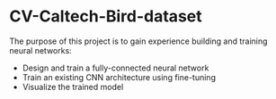 # CV-Caltech-Bird-dataset
The purpose of this project is to gain experience building and training neural networks: 
- Design and train a fully-connected neural network 
- Train an existing CNN architecture using fine-tuning 
- Visualize the trained model
